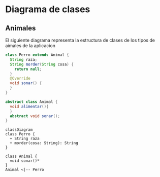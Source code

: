 # Diagrama de clases

## Animales

El siguiente diagrama representa la estructura de clases de los tipos de aimales de la aplicacion

```java
class Perro extends Animal {
  String raza;
  String morder(String cosa) {
    return null;
  }
  @Override
  void sonar() {
  }
}

abstract class Animal {
  void alimentar(){
  }
  abstract void sonar();
}
```
```mermaid
classDiagram
class Perro {
  + String raza
  + morder(cosa: String): String
}

class Animal {
  void sonar()*
}
Animal <|-- Perro
```

